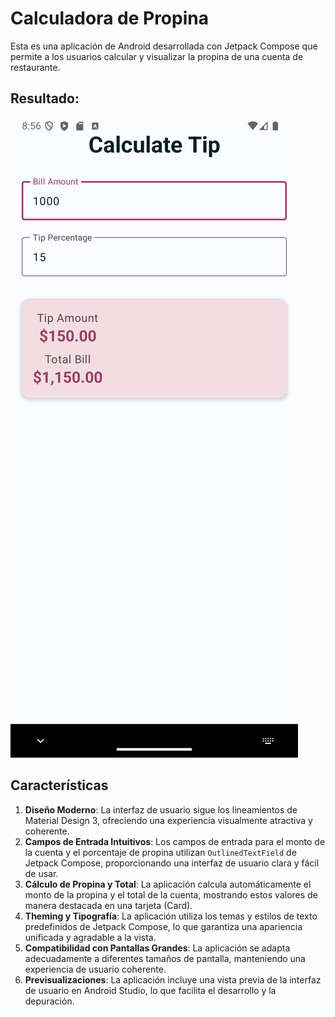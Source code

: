 # Calculadora de Propina

Esta es una aplicación de Android desarrollada con Jetpack Compose que permite a los usuarios calcular y visualizar la propina de una cuenta de restaurante.

## Resultado:
![Resultado del Codelab](https://raw.githubusercontent.com/A-rar/Android_Codelab_2/main/Resultado_Codelab_2.png)


## Características

1. **Diseño Moderno**: La interfaz de usuario sigue los lineamientos de Material Design 3, ofreciendo una experiencia visualmente atractiva y coherente.
2. **Campos de Entrada Intuitivos**: Los campos de entrada para el monto de la cuenta y el porcentaje de propina utilizan `OutlinedTextField` de Jetpack Compose, proporcionando una interfaz de usuario clara y fácil de usar.
3. **Cálculo de Propina y Total**: La aplicación calcula automáticamente el monto de la propina y el total de la cuenta, mostrando estos valores de manera destacada en una tarjeta (Card).
4. **Theming y Tipografía**: La aplicación utiliza los temas y estilos de texto predefinidos de Jetpack Compose, lo que garantiza una apariencia unificada y agradable a la vista.
5. **Compatibilidad con Pantallas Grandes**: La aplicación se adapta adecuadamente a diferentes tamaños de pantalla, manteniendo una experiencia de usuario coherente.
6. **Previsualizaciones**: La aplicación incluye una vista previa de la interfaz de usuario en Android Studio, lo que facilita el desarrollo y la depuración.
